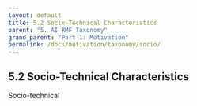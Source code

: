 ```yaml
---
layout: default
title: 5.2 Socio-Technical Characteristics
parent: "5. AI RMF Taxonomy"
grand_parent: "Part 1: Motivation"
permalink: /docs/motivation/taxonomy/socio/
---
```


## 5.2 Socio-Technical Characteristics

Socio-technical
